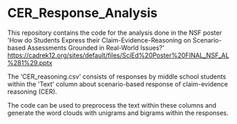 # CER_Response_Analysis
This repository contains the code for the analysis done in the NSF poster 'How do Students Express their Claim-Evidence-Reasoning on Scenario-based Assessments Grounded in Real-World Issues?' https://cadrek12.org/sites/default/files/SciEd%20Poster%20FINAL_NSF_AL%281%29.pptx

The 'CER_reasoning.csv' consists of responses by middle school students within the 'Text' column about scenario-based response of claim-evidence reasoning (CER).

The code can be used to preprocess the text within these columns and generate the word clouds with unigrams and bigrams within the responses.

